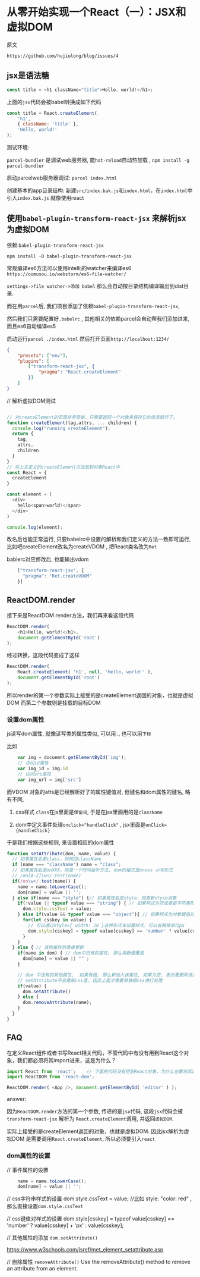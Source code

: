 # 从零开始实现一个React（一）：JSX和虚拟DOM

原文

`https://github.com/hujiulong/blog/issues/4`

## jsx是语法糖

```js
const title = <h1 className="title">Hello, world!</h1>;
```

上面的`jsx`代码会被babel转换成如下代码

```js
const title = React.createElement(
    'h1',
    { className: 'title' },
    'Hello, world!'
);
```

测试环境:

`parcel-bundler` 是调试web服务器, 能`hot-reload`自动热加载 , `npm install -g parcel-bundler`

启动parcelweb服务器调试: `parcel index.html`

创建基本的app目录结构: 新建`src/index.bak.js`和`index.html`，在`index.html`中引入`index.bak.js` 就像使用react

## 使用`babel-plugin-transform-react-jsx` 来解析jsx为虚拟DOM

依赖:`babel-plugin-transform-react-jsx`

`npm install -D babel-plugin-transform-react-jsx`

常规编译es6方法可以使用intellij的watcher来编译es6 `https://oomusou.io/webstorm/es6-file-watcher/`

`settings->file watcher->添加 babel` 那么会自动按目录结构编译输出到dist目录.

而在用`parcel`后, 我们项目添加了依赖`babel-plugin-transform-react-jsx`,

然后我们只需要配置好`.babelrc` , 其他相关的依赖parcel会自动帮我们添加进来, 而且es6自动编译es5

启动运行`parcel ./index.html` 然后打开页面`http://localhost:1234/`

```json
{
    "presets": ["env"],
    "plugins": [
        ["transform-react-jsx", {
            "pragma": "React.createElement"
        }]
    ]
}
```

// 解析虚拟DOM测试

```js

// 对createElement的实现非常简单，只需要返回一个对象来保存它的信息就行了。
function createElement(tag,attrs, ... children) {
  console.log("running createElement");
  return {
    tag,
    attrs,
    children
  }
}
// 将上文定义的createElement方法放到对象React中
const React = {
  createElement
}

const element = (
  <div>
    hello<span>world!</span>
  </div>
)

console.log(element);
```

改名后也能正常运行, 只要babelrc中设置的解析和我们定义的方法一致即可运行, 比如吧createElement改名为createVDOM , 把React类名改为`Ret`

bablerc对应修改后, 也能输出vdom

```js
    ["transform-react-jsx", {
      "pragma": "Ret.createVDOM"
    }]
```

## ReactDOM.render

接下来是ReactDOM.render方法，我们再来看这段代码

```js
ReactDOM.render(
    <h1>Hello, world!</h1>,
    document.getElementById('root')
);
```

经过转换，这段代码变成了这样

```js
ReactDOM.render(
    React.createElement( 'h1', null, 'Hello, world!' ),
    document.getElementById('root')
);
```

所以render的第一个参数实际上接受的是createElement返回的对象，也就是虚拟DOM
而第二个参数则是挂载的目标DOM

### 设置dom属性

js读写dom属性, 就像读写类的属性类似, 可以用`.`, 也可以用`下标`

比如

```js
    var img = docuemnt.getElementById('img');
    // 访问id属性
    var img_id = img.id
    // 访问src属性
    var img_url = img['src']
```

而VDOM 对象的atts是已经解析好了的属性键值对, 但键名和dom属性的键名, 略有不同,

1. css样式 `class`在js里面是`保留词`, 于是在jsx里面用的是`className`

2. dom中定义事件处理`onclick="handleClick"` , jsx里面是`onClick={handleClick}`

于是我们根据这些规则, 来设置相应的dom属性

```js
function setAttribute(dom, name, value) {
  // 如果属性名是class，则改回className
  if (name === "className") name = "class";
  // 如果属性名是onXXX，则是一个时间监听方法, dom的格式是onxxx 小写形式
  // /on[A-Z]\w+/.test(name)
  if(/on\w+/.test(name)) {
    name = name.toLowerCase();
    dom[name] = value || '';
  } else if(name === "style") {// 如果属性名是style，则更新style对象
    if(!value || typeof value === "string") { // 如果样式为空或者是字符串形式 比如 style: "color: red" , 那么直接设置`dom.style.cssText`
      dom.style.cssText = value;
    } else if(value && typeof value === "object"){ // 如果样式为对象键值对
      for(let csskey in value) {
        // 可以通过style={ width: 20 }这种形式来设置样式，可以省略掉单位px
        dom.style[csskey] = typeof value[csskey] == 'number' ? value[csskey] + 'px' : value[csskey];
      }
    }
  } else { // 其他属性则直接更新
    if(name in dom) { // dom中已有的属性, 那么用新值覆盖
      dom[name] = value || "" ;
    }

    // dom 中没有的其他属性,  如果有值, 那么新加入该属性, 如果为空, 表示要删除该属性
    // setAttribute不会更新css值, 因此上面才需要单独把css进行处理
    if(value) {
      dom.setAttribute()
    } else {
      dom.removeAttribute(name);
    }
  }
}
```

## FAQ

在定义React组件或者书写React相关代码，不管代码中有没有用到React这个对象，我们都必须将其import进来，这是为什么？

```js
import React from 'react';    // 下面的代码没有用到React对象，为什么也要将其import进来
import ReactDOM from 'react-dom';

ReactDOM.render( <App />, document.getElementById( 'editor' ) );
```

answer:

因为`ReactDOM.render`方法的第一个参数, 传递的是`jsx`代码, 这段`jsx`代码会被`transform-react-jsx` 解析为 `React.createElement`调用, 并返回`虚拟DOM`.

实际上接受的是createElement返回的对象，也就是虚拟DOM. 因此jsx解析为虚拟DOM 是需要调用`React.createElement`, 所以必须要引入`react`

### dom属性的设置

// 事件属性的设置

```js
    name = name.toLowerCase();
    dom[name] = value || '';
```

// css字符串样式的设置
dom.style.cssText = value;  //比如 style: "color: red" , 那么直接设置`dom.style.cssText`

// css键值对样式的设置
dom.style[csskey] = typeof value[csskey] == 'number' ? value[csskey] + 'px' : value[csskey];

// 其他属性的添加
`dom.setAttribute()`

https://www.w3schools.com/jsref/met_element_setattribute.asp

// 删除属性 `removeAttribute()`
Use the removeAttribute() method to remove an attribute from an element.
